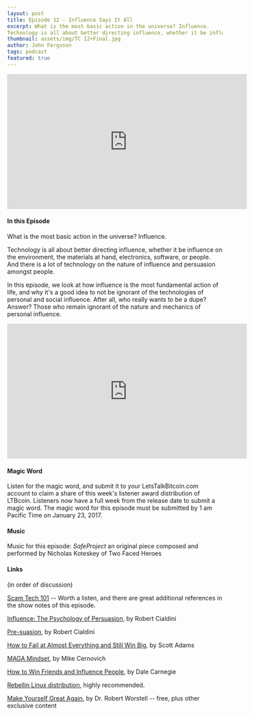 ```yaml
---
layout: post
title: Episode 12 - Influence Says It All
excerpt: What is the most basic action in the universe? Influence.
Technology is all about better directing influence, whether it be influence on the environment, the materials at hand, electronics, software, or people. And there is a lot of technology on the nature of influence and persuasion amongst people. 
thumbnail: assets/img/TC 12+Final.jpg
author: John Ferguson
tags: podcast
featured: true
---
```


<iframe width="560" height="315" src="https://www.youtube.com/embed/T_4s7O5NUd8" frameborder="0" allowfullscreen></iframe>

#### In this Episode

What is the most basic action in the universe? Influence.

Technology is all about better directing influence, whether it be influence on the environment, the materials at hand, electronics, software, or people. And there is a lot of technology on the nature of influence and persuasion amongst people. 

In this episode, we look at how influence is the most fundamental action of life, and why it's a good idea to not be ignorant of the technologies of personal and social influence. After all, who really wants to be a dupe? Answer? Those who remain ignorant of the nature and mechanics of personal influence.

<iframe width="560" height="315" src="https://www.youtube.com/embed/ZEQ_3bt7p_A" frameborder="0" allowfullscreen></iframe>

#### Magic Word

Listen for the magic word, and submit it to your LetsTalkBitcoin.com account to claim a share of this week's  listener award distribution of LTBcoin. Listeners now have a full week from the release date to submit a magic word. The magic word for this episode must be submitted by 1 am Pacific Time on January 23, 2017.

#### Music

Music for this episode: *SafeProject* an original piece composed and performed by Nicholas Koteskey of Two Faced Heroes

#### Links
(in order of discussion)

[Scam Tech 101](http://technologyandchoice.com/2016/05/episode-5-scam-tech-101/) -- Worth a listen, and there are great additional references in the show notes of this episode. 

[Influence: The Psychology of Persuasion](https://www.amazon.com/Influence-Psychology-Persuasion-Robert-Cialdini/dp/006124189X/ref=sr_1_1?s=books&ie=UTF8&qid=1484550989&sr=1-1&keywords=influence), by Robert Cialdini

[Pre-suasion](https://www.amazon.com/Pre-Suasion-Revolutionary-Way-Influence-Persuade/dp/1501109790/ref=sr_1_1?s=books&ie=UTF8&qid=1484551043&sr=1-1&keywords=pre+suasion), by Robert Cialdini

[How to Fail at Almost Everything and Still Win Big](https://www.amazon.com/How-Fail-Almost-Everything-Still/dp/1591847745/ref=sr_1_1?s=books&ie=UTF8&qid=1484551150&sr=1-1&keywords=scott+adams+-+how+to+fail+at+almost+everything+and+still+win+big), by Scott Adams

[MAGA Mindset](https://www.amazon.com/Maga-Mindset-Making-America-Great/dp/9527065925/ref=sr_1_1?s=books&ie=UTF8&qid=1484551349&sr=1-1&keywords=maga+mindset), by Mike Cernovich

[How to Win Friends and Influence People](https://www.amazon.com/How-Win-Friends-Influence-People/dp/8175993480/ref=sr_1_6?ie=UTF8&qid=1484551646&sr=8-6&keywords=how+to+win+friends+and+influence+people), by Dale Carnegie

[Rebellin Linux distribution](https://therebellin.com/), highly recommended.

[Make Yourself Great Again](http://livesensical.com/mygajoin/), by Dr. Robert Worstell -- free, plus other exclusive content
